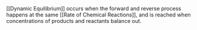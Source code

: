 [[Dynamic Equilibrium]] occurs when the forward and reverse process happens at the same [[Rate of Chemical Reactions]], and is reached when concentrations of products and reactants balance out.